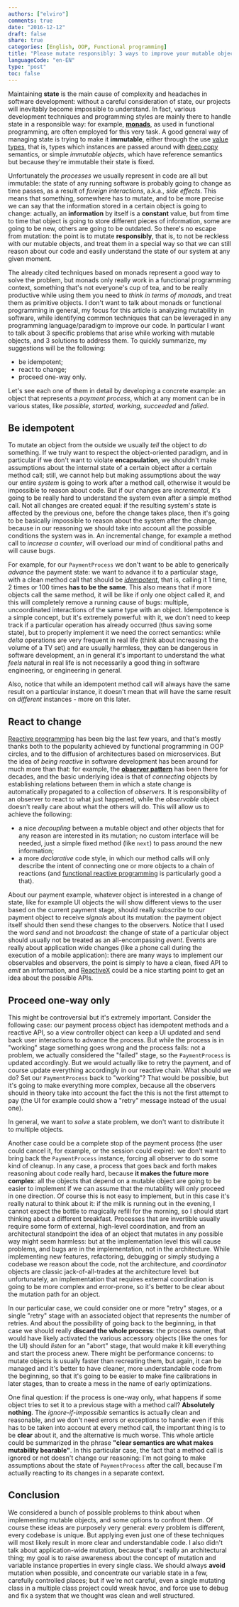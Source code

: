 ```yaml
---
authors: ["elviro"]
comments: true
date: "2016-12-12"
draft: false
share: true
categories: [English, OOP, Functional programming]
title: "Please mutate responsibly: 3 ways to improve your mutable objects"
languageCode: "en-EN"
type: "post"
toc: false
---
```


Maintaining **state** is the main cause of complexity and headaches in software development: without a careful consideration of state, our projects will inevitably become impossible to understand. In fact, various development techniques and programming styles are mainly there to handle state in a responsible way: for example, [**monads**](https://en.wikipedia.org/wiki/Monad_(functional_programming)), as used in functional programming, are often employed for this very task. A good general way of managing state is trying to make it **immutable**, either through the use [value types](https://en.wikipedia.org/wiki/Value_type), that is, types which instances are passed around with [deep copy](https://en.wikipedia.org/wiki/Object_copying#Deep_copy) semantics, or simple *immutable objects*, which have reference semantics but because they're immutable their state is fixed.

Unfortunately the *processes* we usually represent in code are all but immutable: the state of any running software is probably going to change as time passes, as a result of *foreign interactions*, a.k.a., *side effects*. This means that something, somewhere has to mutate, and to be more precise we can say that the information stored in a certain object is going to change: actually, an **information** by itself is a **constant** value, but from time to time that object is going to store different pieces of information, some are going to be new, others are going to be outdated. So there's no escape from mutation: the point is to mutate **responsibly**, that is, to not be reckless with our mutable objects, and treat them in a special way so that we can still reason about our code and easily understand the state of our system at any given moment.

The already cited techniques based on monads represent a good way to solve the problem, but monads only really work in a functional programming context, something that's not everyone's cup of tea, and to be really productive while using them you need to *think in terms of monads*, and treat them as primitive objects. I don't want to talk about monads or functional programming in general, my focus for this article is analyzing mutability in software, while identifying common techniques that can be leveraged in any programming language/paradigm to improve our code. In particular I want to talk about 3 specific problems that arise while working with mutable objects, and 3 solutions to address them. To quickly summarize, my suggestions will be the following:

- be idempotent;
- react to change;
- proceed one-way only.

Let's see each one of them in detail by developing a concrete example: an object that represents a *payment process*, which at any moment can be in various states, like *possible*, *started*, *working*, *succeeded* and *failed*.

## Be idempotent

To mutate an object from the outside we usually *tell* the object to *do* something. If we truly want to respect the object-oriented paradigm, and in particular if we don't want to violate **encapsulation**, we shouldn't make assumptions about the internal state of a certain object after a certain method call; still, we cannot help but making assumptions about the way our entire *system* is going to work after a method call, otherwise it would be impossible to reason about code. But if our changes are *incremental*, it's going to be really hard to understand the system even after a simple method call. Not all changes are created equal: if the resulting system's state is affected by the previous one, before the change takes place, then it's going to be basically impossible to reason about the system after the change, because in our reasoning we should take into account all the possible conditions the system was in. An incremental change, for example a method call to *increase a counter*, will overload our mind of conditional paths and will cause bugs.

For example, for our `PaymentProcess` we don't want to be able to generically *advance* the payment state: we want to advance it to a particular stage, with a clean method call that should be [*idempotent*](https://en.wikipedia.org/wiki/Idempotence), that is, calling it 1 time, 2 times or 100 times **has to be the same**. This also means that if more objects call the same method, it will be like if only one object called it, and this will completely remove a running cause of bugs: multiple, uncoordinated interactions of the same type with an object. Idempotence is a simple concept, but it's extremely powerful: with it, we don't need to keep track if a particular operation has already occurred (thus saving some state), but to properly implement it we need the correct semantics: while *delta* operations are very frequent in real life (think about increasing the volume of a TV set) and are usually harmless, they can be dangerous in software development, an in general it's important to understand the what *feels* natural in real life is not necessarily a good thing in software engineering, or engineering in general.

Also, notice that while an idempotent method call will always have the same result on a particular instance, it doesn't mean that will have the same result on *different* instances - more on this later.

## React to change

[Reactive programming](http://www.reactivemanifesto.org) has been big the last few years, and that's mostly thanks both to the popularity achieved by functional programming in OOP circles, and to the diffusion of architectures based on microservices. But the idea of *being reactive* in software development has been around for much more than that: for example, the [**observer pattern**](https://en.wikipedia.org/wiki/Observer_pattern) has been there for decades, and the basic underlying idea is that of *connecting* objects by establishing relations between them in which a state change is automatically propagated to a collection of *observers*. It is responsibility of an observer to react to what just happened, while the *observable* object doesn't really care about what the others will do. This will allow us to achieve the following:

- a nice *decoupling* between a mutable object and other objects that for any reason are interested in its mutation; no custom interface will be needed, just a simple fixed method (like `next`) to pass around the new information;
- a more *declarative* code style, in which our method calls will only describe the intent of connecting one or more objects to a chain of reactions (and [functional reactive programming](https://gist.github.com/staltz/868e7e9bc2a7b8c1f754) is particularly good a that).

About our payment example, whatever object is interested in a change of state, like for example UI objects the will show different views to the user based on the current payment stage, should really subscribe to our payment object to receive *signals* about its mutation: the payment object itself should then send these changes to the observers. Notice that I used the  word *send* and not *broadcast*: the change of state of a particular object should usually not be treated as an all-encompassing *event*. Events are really about application wide changes (like a phone call during the execution of a mobile application): there are many ways to implement our observables and observers, the point is simply to have a clean, fixed API to *emit* an information, and [ReactiveX](http://reactivex.io) could be a nice starting point to get an idea about the possible APIs.

## Proceed one-way only

This might be controversial but it's extremely important. Consider the following case: our payment process object has idempotent methods and a reactive API, so a view controller object can keep a UI updated and send back user interactions to advance the process. But while the process is in "working" stage something goes wrong and the process fails: not a problem, we actually considered the "failed" stage, so the `PaymentProcess` is updated accordingly. But we would actually like to retry the payment, and of course update everything accordingly in our reactive chain. What should we do? Set our `PaymentProcess` back to "working"? That would be possible, but it's going to make everything more complex, because all the observers should in theory take into account the fact the this is not the first attempt to pay (the UI for example could show a "retry" message instead of the usual one).

In general, we want to *solve* a state problem, we don't want to distribute it to multiple objects.

Another case could be a complete stop of the payment process (the user could cancel it, for example, or the session could expire): we don't want to bring back the `PaymentProcess` instance, forcing all observer to do some kind of cleanup. In any case, a process that goes back and forth makes reasoning about code really hard, because **it makes the future more complex**: all the objects that depend on a mutable object are going to be easier to implement if we can assume that the mutability will only proceed in one direction. Of course this is not easy to implement, but in this case it's really natural to think about it: if the milk is running out in the evening, I cannot expect the bottle to magically refill for the morning, so I should start thinking about a different breakfast. Processes that are invertible usually require some form of external, high-level coordination, and from an architectural standpoint the idea of an object that mutates in any possible way might seem harmless: but at the implementation level this will cause problems, and bugs are in the implementation, not in the architecture. While implementing new features, refactoring, debugging or simply studying a codebase we reason about the code, not the architecture, and *coordinator* objects are classic jack-of-all-trades at the architecture level: but unfortunately, an implementation that requires external coordination is going to be more complex and error-prone, so it's better to be clear about the mutation path for an object.

In our particular case, we could consider one or more "retry" stages, or a single "retry" stage with an associated object that represents the number of retries. And about the possibility of going back to the beginning, in that case we should really **discard the whole process**: the process owner, that would have likely activated the various accessory objects (like the ones for the UI) should *listen* for an "abort" stage, that would make it kill everything and start the process anew. There might be performance concerns: to mutate objects is usually faster than recreating them, but again, it can be managed and it's better to have cleaner, more understandable code from the beginning, so that it's going to be easier to make fine calibrations in later stages, than to create a mess in the name of early optimizations.

One final question: if the process is one-way only, what happens if some object tries to set it to a previous stage with a method call? **Absolutely nothing**. The *ignore-if-impossible* semantics is actually clean and reasonable, and we don't need errors or exceptions to handle: even if this has to be taken into account at every method call, the important thing is to be **clear** about it, and the alternative is much worse. This whole article could be summarized in the phrase **"clear semantics are what makes mutability bearable"**. In this particular case, the fact that a method call is ignored or not doesn't change our reasoning: I'm not going to make assumptions about the state of `PaymentProcess` after the call, because I'm actually reacting to its changes in a separate context.

## Conclusion

We considered a bunch of possible problems to think about when implementing mutable objects, and some options to confront them. Of course these ideas are purposely very general: every problem is different, every codebase is unique. But applying even just one of these techniques will most likely result in more clear and understandable code. I also didn't talk about application-wide mutation, because that's really an architectural thing; my goal is to raise awareness about the concept of mutation and variable instance properties in every single class. We should always **avoid** mutation when possible, and concentrate our variable state in a few, carefully controlled places; but if we're not careful, even a single mutating class in a multiple class project could wreak havoc, and force use to debug and fix a system that we thought was clean and well structured.
